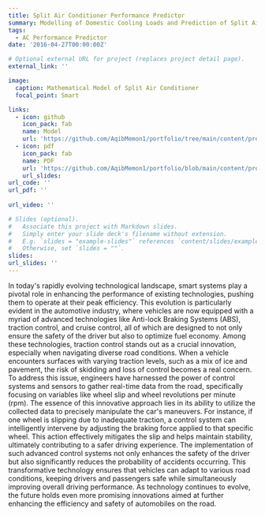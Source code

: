 ```yaml
---
title: Split Air Conditioner Performance Predictor
summary: Modelling of Domestic Cooling Loads and Prediction of Split Air Conditioner's Performance in MATLAB and Simscape
tags:
  - AC Performance Predictor
date: '2016-04-27T00:00:00Z'

# Optional external URL for project (replaces project detail page).
external_link: ''

image:
  caption: Mathematical Model of Split Air Conditioner 
  focal_point: Smart

links:
  - icon: github
    icon_pack: fab
    name: Model
    url: 'https://github.com/AqibMemon1/portfolio/tree/main/content/project/Traction%20Control/MATLAB'
  - icon: pdf
    icon_pack: fab
    name: PDF
    url: 'https://github.com/AqibMemon1/portfolio/blob/main/content/project/Traction%20Control/Report/Traction%20Control.pdf'
    url_slides: 
url_code: ''
url_pdf: ''
   
url_video: ''

# Slides (optional).
#   Associate this project with Markdown slides.
#   Simply enter your slide deck's filename without extension.
#   E.g. `slides = "example-slides"` references `content/slides/example-slides.md`.
#   Otherwise, set `slides = ""`.
slides: 
url_slides: ''
---
```


In today's rapidly evolving technological landscape, smart systems play a pivotal role in enhancing the performance of existing technologies, pushing them to operate at their peak efficiency. This evolution is particularly evident in the automotive industry, where vehicles are now equipped with a myriad of advanced technologies like Anti-lock Braking Systems (ABS), traction control, and cruise control, all of which are designed to not only ensure the safety of the driver but also to optimize fuel economy. Among these technologies, traction control stands out as a crucial innovation, especially when navigating diverse road conditions. When a vehicle encounters surfaces with varying traction levels, such as a mix of ice and pavement, the risk of skidding and loss of control becomes a real concern. To address this issue, engineers have harnessed the power of control systems and sensors to gather real-time data from the road, specifically focusing on variables like wheel slip and wheel revolutions per minute (rpm). The essence of this innovative approach lies in its ability to utilize the collected data to precisely manipulate the car's maneuvers. For instance, if one wheel is slipping due to inadequate traction, a control system can intelligently intervene by adjusting the braking force applied to that specific wheel. This action effectively mitigates the slip and helps maintain stability, ultimately contributing to a safer driving experience. The implementation of such advanced control systems not only enhances the safety of the driver but also significantly reduces the probability of accidents occurring. This transformative technology ensures that vehicles can adapt to various road conditions, keeping drivers and passengers safe while simultaneously improving overall driving performance. As technology continues to evolve, the future holds even more promising innovations aimed at further enhancing the efficiency and safety of automobiles on the road.
